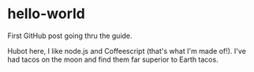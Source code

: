 # hello-world
First GitHub post going thru the guide. 

Hubot here, I like node.js and Coffeescript (that's what I'm made of!).
I've had tacos on the moon and find them far superior to Earth tacos. 
